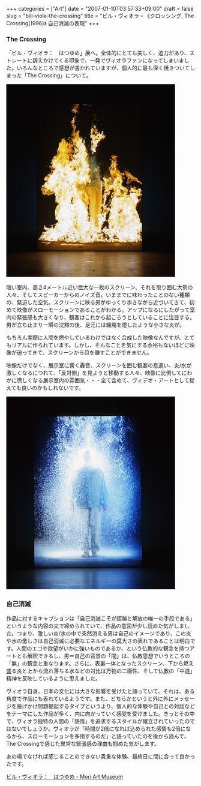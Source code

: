 +++
categories = ["Art"]
date = "2007-01-10T03:57:33+09:00"
draft = false
slug = "bill-viola-the-crossing"
title = "ビル・ヴィオラ – 《クロッシング, The Crossing(1996)》 自己消滅の表現"
+++

### The Crossing
「ビル・ヴィオラ：　はつゆめ」展へ。全体的にとても美しく、迫力があり、ストレートに訴えかけてくる印象で、一発でヴィオラファンになってしまいました。いろんなところで感想が書かれていますが、個人的に最も深く焼きついてしまった「The Crossing」について。

![](/images/old/070110_bv16_l.jpg)

暗い室内、高さ4メートル近い巨大な一枚のスクリーン、それを取り囲む大勢の人々、そしてスピーカーからのノイズ音。いままでに味わったことのない種類の、緊迫した空気。スクリーンに映る男がゆっくり歩きながら近づいてきて、初めて映像がスローモーションであることがわかる。アップになるにしたがって室内の緊張感も大きくなり、観客はこれから起ころうとしていることに注目する。男が立ち止まり一瞬の沈黙の後、足元には蝋燭を燈したような小さな炎が。

もちろん実際に人間を燃やしているわけではなく合成した映像なんですが、とてもリアルに作られています。しかし、そんなことを気にする余裕もないほどに映像が迫ってきて、スクリーンから目を離すことができません。

映像だけでなく、展示室に響く轟音、スクリーンを囲む観客の息遣い、炎/水が激しくなるにつれて、「反対側」を見ようと移動する人々、映像に比例してにわかに慌しくなる展示室内の雰囲気・・・全て含めて、ヴィデオ・アートとして捉えても良いのかもしれないです。

![](/images/old/070110_bv17_l.jpg)

### 自己消滅

作品に対するキャプションは「自己消滅こそが超越と解放の唯一の手段である」というような内容の文で締められていて、作品の意図が少し読めた気がしました。つまり、激しい炎/水の中で突然消える男は自己のイメージであり、この炎や水の激しさは自己消滅に必要なエネルギーの莫大さの表れであることは明白です。人間のエゴや欲望がいかに強いものであるか、という仏教的な観念を持つアートとも解釈できるし、男＝自己の背景の「闇」は、仏教思想でいうところの「無」の観念と重なります。さらに、表裏一体となったスクリーン、下から燃え盛る炎と上から流れ落ちる水などの対比は万物の二面性、そして仏教の「中道」精神を反映しているように思えました。

ヴィオラ自身、日本の文化には大きな影響を受けたと語っていて、それは、ある角度で作品にも表れているようです。また、どちらかというと外に外にメッセージを投げかけ問題提起するタイプというより、個人的な体験や自己との対話などをテーマにした作品が多く、内に向かっていく感覚を受けました。きっとその中で、ヴィオラ独特の人間の「感情」を追求するスタイルが確立されていったのではないでしょうか。ヴィオラが「時間が2倍になれば込められた感情も2倍になるから、スローモーションを多用するのだ」と語っていたのを後から読んで、The Crossingで感じた異常な緊張感の理由も掴めた気がします。

あの場でなければ感じることのできない貴重な体験、最終日に間に合って良かったです。

[ビル・ヴィオラ：　はつゆめ - Mori Art Museum](http://www.mori.art.museum/contents/billviola/index.html)
